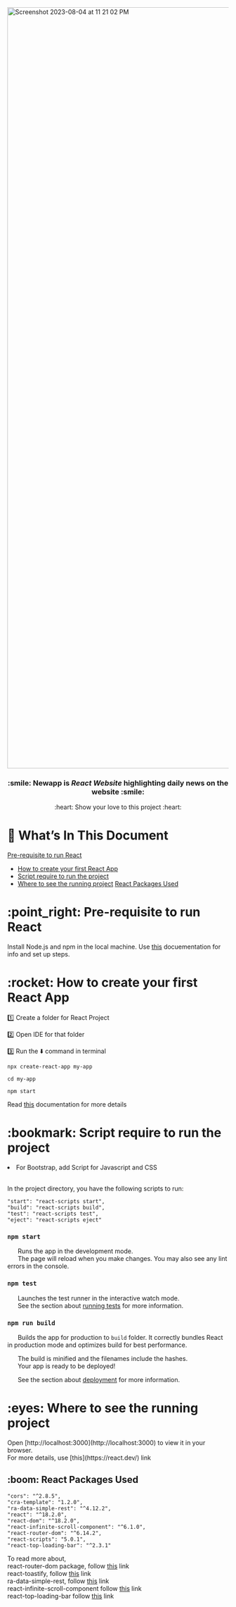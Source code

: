 <img width="1728" alt="Screenshot 2023-08-04 at 11 21 02 PM" src="https://github.com/sejal175/Newsapp-react/assets/56756275/daf7ba89-8d9b-46f7-9309-83e6b89f746c">
<h3 align=center> :smile: <strong>Newapp</strong> is <em><strong>React Website</strong></em> highlighting daily news on the website :smile: </h3>
<p align=center> :heart: Show your love to this project :heart:</p>


# :bookmark_tabs: What’s In This Document
[Pre-requisite to run React](pre-requisite-to-run-react)
* [How to create your first React App](#how-to-create-your-first-react-app)
* [Script require to run the project](script-require-to-run-the-project)
* [Where to see the running project](where-to-see-the-running-project)
  [React Packages Used](react-packages-used)

<h1> :point_right: Pre-requisite to run React </h1>

Install Node.js and npm in the local machine. Use [this](https://docs.npmjs.com/downloading-and-installing-node-js-and-npm) docuementation for info and set up steps.

<h1> :rocket: How to create your first React App</h1>

:one: Create a folder for React Project<br>

:two: Open IDE for that folder<br>

:three: Run the :arrow_down: command in terminal

```properties
npx create-react-app my-app
```
```properties
cd my-app
```
```properties
npm start
```
Read [this](https://create-react-app.dev/) documentation for more details


<h1> :bookmark: Script require to run the project</h1>

<li>For Bootstrap, add Script for Javascript and CSS</li><br>

In the project directory, you have the following scripts to run:

    "start": "react-scripts start",
    "build": "react-scripts build",
    "test": "react-scripts test",
    "eject": "react-scripts eject"

### `npm start`

&nbsp; &nbsp; &nbsp; Runs the app in the development mode.\
&nbsp; &nbsp; &nbsp; The page will reload when you make changes. You may also see any lint errors in the console.

### `npm test`

&nbsp; &nbsp; &nbsp; Launches the test runner in the interactive watch mode.\
&nbsp; &nbsp; &nbsp; See the section about [running tests](https://facebook.github.io/create-react-app/docs/running-tests) for more information.

### `npm run build`

&nbsp; &nbsp; &nbsp; Builds the app for production to `build` folder. It correctly bundles React in production mode and optimizes build for best performance.

&nbsp; &nbsp; &nbsp; The build is minified and the filenames include the hashes.\
&nbsp; &nbsp; &nbsp; Your app is ready to be deployed!

&nbsp; &nbsp; &nbsp; See the section about [deployment](https://facebook.github.io/create-react-app/docs/deployment) for more information.


<h1> :eyes: Where to see the running project</h1>
Open [http://localhost:3000](http://localhost:3000) to view it in your browser.<br>
For  more details, use [this](https://react.dev/) link

<h2> :boom: React Packages Used</h2>

    "cors": "^2.8.5",
    "cra-template": "1.2.0",
    "ra-data-simple-rest": "^4.12.2",
    "react": "^18.2.0",
    "react-dom": "^18.2.0",
    "react-infinite-scroll-component": "^6.1.0",
    "react-router-dom": "^6.14.2",
    "react-scripts": "5.0.1",
    "react-top-loading-bar": "^2.3.1"

To read more about, <br>
react-router-dom package, follow [this](https://www.npmjs.com/package/react-router-dom) link<br>
react-toastify, follow [this](https://www.npmjs.com/package/react-toastify)  link <br>
ra-data-simple-rest, follow [this](https://www.npmjs.com/package/ra-data-simple-rest) link <br>
react-infinite-scroll-component follow [this](https://www.npmjs.com/package/react-infinite-scroll-component) link <br>
react-top-loading-bar follow [this](https://www.npmjs.com/package/react-top-loading-bar) link <br>
